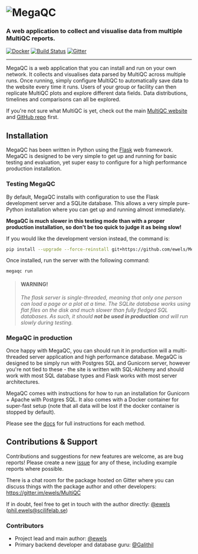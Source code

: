 # ![MegaQC](https://raw.githubusercontent.com/ewels/MegaQC/master/megaqc/static/img/MegaQC_logo.png)

### A web application to collect and visualise data from multiple MultiQC reports.

[![Docker](https://img.shields.io/docker/automated/ewels/megaqc.svg?style=flat-square)](https://hub.docker.com/r/ewels/megaqc/)
[![Build Status](https://travis-ci.org/ewels/MegaQC.svg?branch=master)](https://travis-ci.org/ewels/MegaQC)
[![Gitter](https://img.shields.io/badge/gitter-%20join%20chat%20%E2%86%92-4fb99a.svg?style=flat-square)](https://gitter.im/ewels/MultiQC)

-----

MegaQC is a web application that you can install and run on your own network.
It collects and visualises data parsed by MultiQC across multiple runs.
Once running, simply configure MultiQC to automatically save data to the
website every time it runs. Users of your group or facility can then replicate
MultiQC plots and explore different data fields. Data distributions, timelines
and comparisons can all be explored.

If you're not sure what MultiQC is yet, check out the main
[MultiQC website](http://multiqc.info) and [GitHub repo](https://github.com/ewels/MultiQC)
first.

## Installation
MegaQC has been written in Python using the [Flask](http://flask.pocoo.org)
web framework. MegaQC is designed to be very simple to get up and running
for basic testing and evaluation, yet super easy to configure for a high
performance production installation.

### Testing MegaQC
By default, MegaQC installs with configuration to use the Flask development
server and a SQLite database. This allows a very simple pure-Python installation
where you can get up and running almost immediately.

**MegaQC is much slower in this testing mode than with a proper production
installation, so don't be too quick to judge it as being slow!**

<!--
You can install MultiQC from [PyPI](https://pypi.python.org/pypi/megaqc/)
using `pip` as follows:
```bash
pip install megaqc
```

Alternatively, you can install using [Conda](http://anaconda.org/)
from the [bioconda channel](https://bioconda.github.io/):
```bash
conda install -c bioconda megaqc
```
-->

If you would like the development version instead, the command is:
```bash
pip install --upgrade --force-reinstall git+https://github.com/ewels/MegaQC.git
```

Once installed, run the server with the following command:

```
megaqc run
```

> #### WARNING!
> _The flask server is single-threaded, meaning that only one person can load
> a page or a plot at a time. The SQLite database works using flat files on the
> disk and much slower than fully fledged SQL databases. As such, it should
> **not be used in production** and will run slowly during testing._

### MegaQC in production
Once happy with MegaQC, you can should run it in production will a multi-threaded
server application and high performance database. MegaQC is designed to be simply
run with Postgres SQL and Gunicorn server, however you're not tied to these -
the site is written with SQL-Alchemy and should work with most SQL database types
and Flask works with most server architectures.

MegaQC comes with instructions for how to run an installation for Gunicorn + Apache with
Postgres SQL. It also comes with a Docker container for super-fast setup (note that
all data will be lost if the docker container is stopped by default).

Please see the [docs](docs/) for full instructions for each method.

## Contributions & Support

Contributions and suggestions for new features are welcome, as are bug reports!
Please create a new [issue](https://github.com/ewels/MegaQC/issues) for any
of these, including example reports where possible.

There is a chat room for the package hosted on Gitter where you can discuss
things with the package author and other developers:
https://gitter.im/ewels/MultiQC

If in doubt, feel free to get in touch with the author directly:
[@ewels](https://github.com/ewels) (phil.ewels@scilifelab.se)

### Contributors

* Project lead and main author: [@ewels](https://github.com/ewels)
* Primary backend developer and database guru: [@Galithil](https://github.com/Galithil)

<!--
Code contributions from:
[@one](https://github.com/one),
[@two](https://github.com/two),
-->

